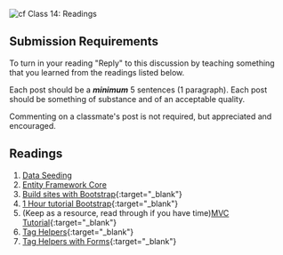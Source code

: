 ![cf](http://i.imgur.com/7v5ASc8.png) Class 14: Readings

## Submission Requirements
To turn in your reading "Reply" to this discussion by teaching something that you learned from the 
readings listed below.

Each post should be a ***minimum*** 5 sentences (1 paragraph). Each post should be something of substance and 
of an acceptable quality. 

Commenting on a classmate's post is not required, but appreciated and encouraged.


## Readings
1. [Data Seeding](https://docs.microsoft.com/en-us/ef/core/modeling/data-seeding)
1. [Entity Framework Core](https://docs.microsoft.com/en-us/aspnet/core/data/ef-rp/intro?view=aspnetcore-2.1&tabs=visual-studio)
1. [Build sites with Bootstrap](https://docs.microsoft.com/en-us/aspnet/core/client-side/bootstrap){:target="_blank"} 
1. [1 Hour tutorial Bootstrap](https://scrimba.com/g/gbootstrap4){:target="_blank"} 
1. (Keep as a resource, read through if you have time)[MVC Tutorial](https://docs.microsoft.com/en-us/aspnet/core/tutorials/first-mvc-app/){:target="_blank"} 
1. [Tag Helpers](https://docs.microsoft.com/en-us/aspnet/core/mvc/views/tag-helpers/intro?view=aspnetcore-2.1){:target="_blank"} 
1. [Tag Helpers with Forms](https://docs.microsoft.com/en-us/aspnet/core/mvc/views/working-with-forms?view=aspnetcore-2.1){:target="_blank"} 

